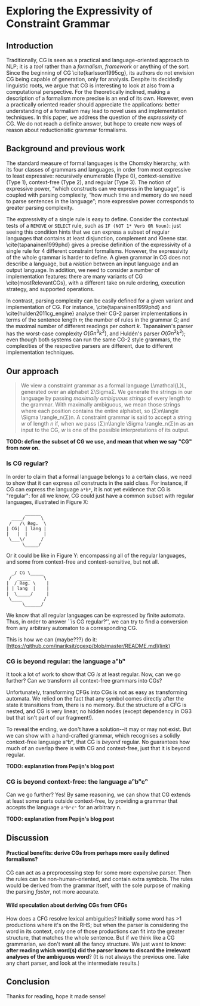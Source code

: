 # Exploring the Expressivity of Constraint Grammar

## Introduction

Traditionally, CG is seen as a practical and language-oriented approach to NLP; it is a *tool* rather than a *formalism*, *framework* or anything of the sort. Since the beginning of CG \cite{karlsson1995cg}, its authors do not envision CG being capable of generation, only for analysis. 
Despite its decidedly linguistic roots, we argue that CG is interesting to look at also from a computational perspective. For the theoretically inclined, making a description of a formalism more precise is an end of its own. However, even a practically oriented reader should appreciate the applications: better understanding of a formalism may lead to novel uses and implementation techniques.
In this paper, we address the question of the *expressivity* of CG. We do not reach a definite answer, but hope to create new ways of reason about reductionistic grammar formalisms.


## Background and previous work

The standard measure of formal languages is the Chomsky hierarchy, with its four
classes of grammars and languages, in order from most expressive to least expressive:
recursively enumerable (Type 0), context-sensitive (Type 1), context-free (Type 2), and
regular (Type 3).
The notion of expressive power, “which constructs can we express in the language”, is coupled with parsing complexity, “how much time and memory do we need to parse sentences in the language”; more expressive power corresponds to greater parsing complexity.

The expressivity of a single rule is easy to define. Consider the contextual tests of a `REMOVE` or `SELECT` rule, such as `IF (NOT 1* Verb OR Noun)`: just seeing this condition hints that we can express a subset of regular languages that contains at least disjunction, complement and Kleene star. \cite{tapanainen1999phd} gives a precise definition of the expressivity of a single rule for 4 different constraint formalisms. 
However, the expressivity of the whole grammar is harder to define. 
A given grammar in CG does not describe a language, but a *relation* between an input language and an output language.
In addition, we need to consider a number of implementation features: there are many
variants of CG \cite{mostRelevantCGs}, with a different take on rule ordering, execution strategy, and supported operations. 

In contrast, parsing complexity can be easily defined for a given variant and implementation of CG. For instance, \cite{tapanainen1999phd} and \cite{hulden2011cg_engine} analyse their CG-2 parser implementations 
in terms of the sentence length $n$; 
the number of rules in the grammar $G$; and the maximal number of different readings per cohort $k$. Tapanainen's parser has the worst-case complexity $O(Gn^3k^2)$, and Huldén's parser $O(Gn^2k^2)$;
even though both systems can run the same CG-2 style grammars, the complexities of the respective parsers are different, due to different implementation techniques. 




## Our approach

> We view a constraint grammar as a formal language L\mathcal{L}L, generated over an 
> alphabet Σ\SigmaΣ. We generate the strings in our language by passing 
> *maximally ambiguous strings* of every length to the grammar. 
> With maximally ambiguous, we mean  those strings where each position contains the 
> entire alphabet, so ⟨Σ⟩n\langle \Sigma \rangle_n⟨Σ⟩​n​​. 
> A constraint grammar is said to accept a string *w* of length *n* if, 
> when we pass ⟨Σ⟩n\langle \Sigma \rangle_n⟨Σ⟩​n​​ as an input to the CG,
> *w* is one of the possible interpretations of its output.

**TODO: define the subset of CG we use, and mean that when we say "CG" from now on.**


### Is CG regular?

In order to claim that a formal language belongs to a certain class, we need to show that it can express *all* constructs in the said class. For instance, if CG can express the language `a*b*`, it is not yet evidence that CG is "regular": for all we know, CG could just have a common subset with regular languages, illustrated in Figure X:

``` (figure X)
       ______
  ____/      \
 /   /\ Reg.  \ 
| CG|  | lang |
|   |  |      |
 \___\/      /
      \_____/
```


Or it could be like in Figure Y: encompassing all of the regular languages, and some from context-free and context-sensitive, but not all.

``` ____
  _/ CG \_____
 /  _____     \
|  / Reg. \    |
| | lang  |    |
|  \_____/     |
 \____        / 
      \______/
```

We know that all regular languages can be expressed by finite automata. Thus, in order to answer ``is CG regular?'', we can try to find a conversion from any arbitrary automaton to a corresponding CG.

This is how we can (maybe???) do it: [https://github.com/inariksit/cgexp/blob/master/README.md](link)

### CG is beyond regular: the language aⁿbⁿ

It took a lot of work to show that CG *is* at least regular. Now, can we go further? Can we transform all context-free grammars into CGs?

Unfortunately, transforming CFGs into CGs is not as easy as transforming automata. We relied on the fact that any symbol comes directly after the state it transitions from, there is no memory. But the structure of a CFG is nested, and CG is very linear, no hidden nodes (except dependency in CG3 but that isn't part of our fragment!).

To reveal the ending, we don't have a solution--it may or may not exist. But we can show with a hand-crafted grammar, which recognises a solidly context-free language aⁿbⁿ, that CG is *beyond* regular. No guarantees how much of an overlap there is with CG and context-free, just that it is beyond regular.

**TODO: explanation from Pepijn's blog post**

### CG is beyond context-free: the language aⁿbⁿcⁿ

Can we go further? Yes! By same reasoning, we can show that CG extends at least some parts outside context-free, by providing a grammar that accepts the language `aⁿbⁿcⁿ` for an arbitrary n.

**TODO: explanation from Pepijn's blog post**

## Discussion

#### Practical benefits: derive CGs from perhaps more easily defined formalisms?

CG can act as a preprocessing step for some more expensive parser. Then the rules can be non-human-oriented, and contain extra symbols. The rules would be derived from the grammar itself, with the sole purpose of making the parsing *faster*, not more accurate.

#### Wild speculation about deriving CGs from CFGs

How does a CFG resolve lexical ambiguities? Initially some word has >1 productions where it's on the RHS; but when the parser is considering the word in its context, only one of those productions can fit into the greater structure, that matches the whole sentence. 
But if we think like a CG grammarian, we don't want all the fancy structure. We just want to know: **after reading which word(s) did the parser know to discard the irrelevant analyses of the ambiguous word**? (It is not always the previous one. Take any chart parser, and look at the intermediate results.)

## Conclusion

Thanks for reading, hope it made sense!